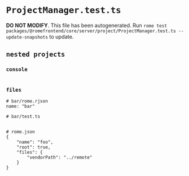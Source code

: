# `ProjectManager.test.ts`

**DO NOT MODIFY**. This file has been autogenerated. Run `rome test packages/@romefrontend/core/server/project/ProjectManager.test.ts --update-snapshots` to update.

## `nested projects`

### `console`

```

```

### `files`

```
# bar/rome.rjson
name: "bar"

# bar/test.ts


# rome.json
{
	"name": "foo",
	"root": true,
	"files": {
		"vendorPath": "../remote"
	}
}


```
